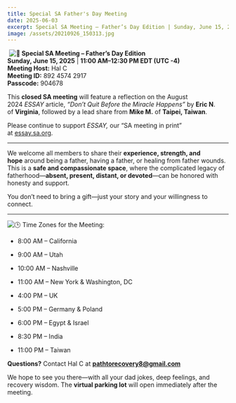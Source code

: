 ```yaml
---
title: Special SA Father's Day Meeting
date: 2025-06-03
excerpt: Special SA Meeting – Father’s Day Edition | Sunday, June 15, 2025
image: /assets/20210926_150313.jpg
---
```

 **![🌟](https://fonts.gstatic.com/s/e/notoemoji/16.0/1f31f/72.png) Special SA Meeting – Father’s Day Edition  
Sunday, June 15, 2025** | **11:00 AM–12:30 PM EDT (UTC -4)  
Meeting Host:** Hal C  
**Meeting ID:** 892 4574 2917  
**Passcode:** 904678

This **closed SA meeting** will feature a reflection on the August 2024 _ESSAY_ article, _“Don’t Quit Before the Miracle Happens”_ by **Eric N**. of **Virginia**, followed by a lead share from **Mike M.** of **Taipei, Taiwan**.

Please continue to support _ESSAY,_ our “SA meeting in print” at [](https://essay.sa.org/)[essay.sa.org](http://essay.sa.org).

* * *

We welcome all members to share their **experience, strength, and hope** around being a father, having a father, or healing from father wounds. This is a **safe and compassionate space**, where the complicated legacy of fatherhood—**absent, present, distant, or devoted**—can be honored with honesty and support.

You don’t need to bring a gift—just your story and your willingness to connect.

* * *

![🕒](https://fonts.gstatic.com/s/e/notoemoji/16.0/1f552/72.png) Time Zones for the Meeting:

*   8:00 AM – California
    
*   9:00 AM – Utah
    
*   10:00 AM – Nashville
    
*   11:00 AM – New York & Washington, DC
    
*   4:00 PM – UK
    
*   5:00 PM – Germany & Poland
    
*   6:00 PM – Egypt & Israel
    
*   8:30 PM – India
    
*   11:00 PM – Taiwan  
      
    

**Questions?** Contact Hal C at [**pathtorecovery8@gmail.com**](mailto:pathtorecovery8@gmail.com)

We hope to see you there—with all your dad jokes, deep feelings, and recovery wisdom. The **virtual parking lot** will open immediately after the meeting.